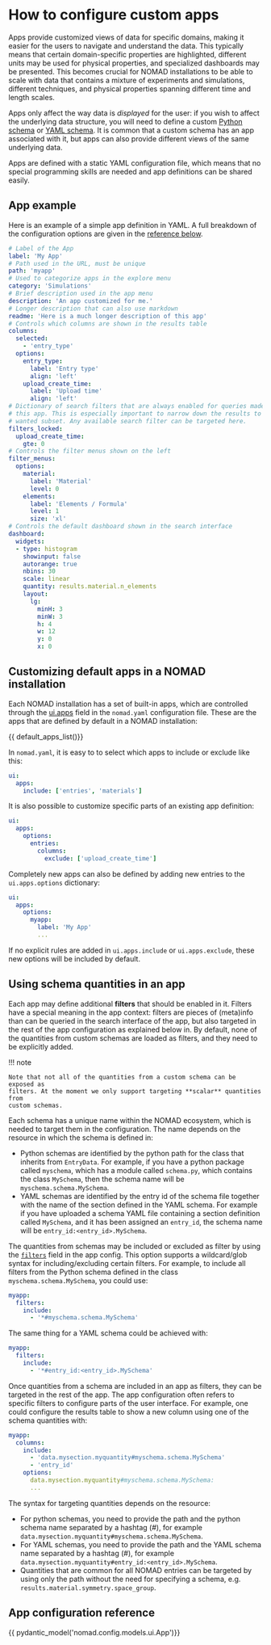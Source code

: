 # How to configure custom apps

Apps provide customized views of data for specific domains, making it easier for
the users to navigate and understand the data. This typically means that certain
domain-specific properties are highlighted, different units may be used for
physical properties, and specialized dashboards may be presented. This becomes
crucial for NOMAD installations to be able to scale with data that contains a
mixture of experiments and simulations, different techniques, and physical
properties spanning different time and length scales.

Apps only affect the way data is *displayed* for the user: if you wish to affect
the underlying data structure, you will need to define a custom [Python schema](../customization/schemas.md#how-to-write-a-schema-plugin)
or [YAML schema](../customization/basics.md). It is common that a custom schema has
an app associated with it, but apps can also provide different views of the same
underlying data.

Apps are defined with a static YAML configuration file, which means that no
special programming skills are needed and app definitions can be shared easily.

## App example

Here is an example of a simple app definition in YAML. A full breakdown of the
configuration options are given in the [reference below](#app-configuration-reference).

```yaml
# Label of the App
label: 'My App'
# Path used in the URL, must be unique
path: 'myapp'
# Used to categorize apps in the explore menu
category: 'Simulations'
# Brief description used in the app menu
description: 'An app customized for me.'
# Longer description that can also use markdown
readme: 'Here is a much longer description of this app'
# Controls which columns are shown in the results table
columns:
  selected:
    - 'entry_type'
  options:
    entry_type:
      label: 'Entry type'
      align: 'left'
    upload_create_time:
      label: 'Upload time'
      align: 'left'
# Dictionary of search filters that are always enabled for queries made within
# this app. This is especially important to narrow down the results to the
# wanted subset. Any available search filter can be targeted here.
filters_locked:
  upload_create_time:
    gte: 0
# Controls the filter menus shown on the left
filter_menus:
  options:
    material:
      label: 'Material'
      level: 0
    elements:
      label: 'Elements / Formula'
      level: 1
      size: 'xl'
# Controls the default dashboard shown in the search interface
dashboard:
  widgets:
  - type: histogram
    showinput: false
    autorange: true
    nbins: 30
    scale: linear
    quantity: results.material.n_elements
    layout:
      lg:
        minH: 3
        minW: 3
        h: 4
        w: 12
        y: 0
        x: 0
```

## Customizing default apps in a NOMAD installation

Each NOMAD installation has a set of built-in apps, which are controlled through
the [ui.apps](../../reference/config.md#ui) field in the `nomad.yaml` configuration file. These are
the apps that are defined by default in a NOMAD installation:

{{ default_apps_list()}}

In `nomad.yaml`, it is easy to to select which apps to include or exclude like
this:

```yaml
ui:
  apps:
    include: ['entries', 'materials']
```

It is also possible to customize specific parts of an existing app definition:

```yaml
ui:
  apps:
    options:
      entries:
        columns:
          exclude: ['upload_create_time']
```

Completely new apps can also be defined by adding new entries to the
`ui.apps.options` dictionary:

```yaml
ui:
  apps:
    options:
      myapp:
        label: 'My App'
        ...
```

If no explicit rules are added in `ui.apps.include` or `ui.apps.exclude`, these
new options will be included by default.

## Using schema quantities in an app

Each app may define additional **filters** that should be enabled in it. Filters
have a special meaning in the app context: filters are pieces of (meta)info than
can be queried in the search interface of the app, but also targeted in the rest
of the app configuration as explained below in. By default, none of the
quantities from custom schemas are loaded as filters, and they need to be
explicitly added.

!!! note

    Note that not all of the quantities from a custom schema can be exposed as
    filters. At the moment we only support targeting **scalar** quantities from
    custom schemas.

Each schema has a unique name within the NOMAD ecosystem, which is needed to
target them in the configuration. The name depends on the resource in which the
schema is defined in:

- Python schemas are identified by the python path for the class that inherits
from `EntryData`. For example, if you have a python package called `myschema`,
which has a module called `schema.py`, which contains the class `MySchema`, then
the schema name will be `myschema.schema.MySchema`.
- YAML schemas are identified by the entry id of the schema file together with
the name of the section defined in the YAML schema. For example
if you have uploaded a schema YAML file containing a section definition called
`MySchema`, and it has been assigned an `entry_id`, the schema name will be
`entry_id:<entry_id>.MySchema`.

The quantities from schemas may be included or excluded as filter by using the
[`filters`](#filters) field in the app config. This option supports a
wildcard/glob syntax for including/excluding certain filters. For example, to
include all filters from the Python schema defined in the class
`myschema.schema.MySchema`, you could use:

```yaml
myapp:
  filters:
    include:
      - '*#myschema.schema.MySchema'
```

The same thing for a YAML schema could be achieved with:

```yaml
myapp:
  filters:
    include:
      - '*#entry_id:<entry_id>.MySchema'
```

Once quantities from a schema are included in an app as filters, they can be
targeted in the rest of the app. The app configuration often refers to specific
filters to configure parts of the user interface. For example,
one could configure the results table to show a new column using one of the
schema quantities with:

```yaml
myapp:
  columns:
    include:
      - 'data.mysection.myquantity#myschema.schema.MySchema'
      - 'entry_id'
    options:
      data.mysection.myquantity#myschema.schema.MySchema:
      ...
```

The syntax for targeting quantities depends on the resource:

- For python schemas, you need to provide the path and the python schema name separated
by a hashtag (#), for example `data.mysection.myquantity#myschema.schema.MySchema`.
- For YAML schemas, you need to provide the path and the YAML schema name separated
by a hashtag (#), for example `data.mysection.myquantity#entry_id:<entry_id>.MySchema`.
- Quantities that are common for all NOMAD entries can be targeted by using only
the path without the need for specifying a schema, e.g. `results.material.symmetry.space_group`.

## App configuration reference

{{ pydantic_model('nomad.config.models.ui.App')}}

